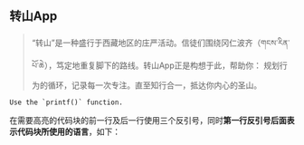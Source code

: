 ## **转山App**
> “转山”是一种盛行于西藏地区的庄严活动。信徒们围绕冈仁波齐（གངས་རིན་པོ་ཆེ），笃定地重复脚下的路线。转山App正是构想于此，帮助你：
> 规划行为的循环，记录每一次专注。直至知行合一，抵达你内心的圣山。

```
Use the `printf()` function.
```

在需要高亮的代码块的前一行及后一行使用三个反引号，同时**第一行反引号后面表示代码块所使用的语言**，如下：